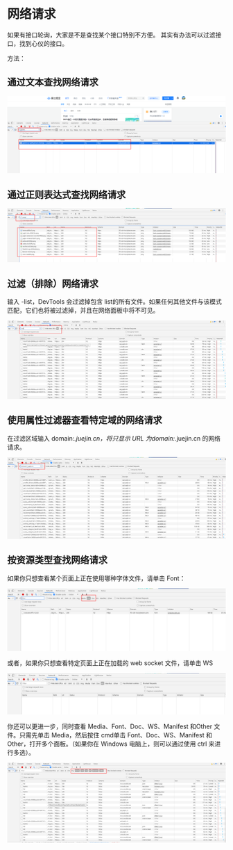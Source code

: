 # 网络请求
如果有接口轮询，大家是不是查找某个接口特别不方便。
其实有办法可以过滤接口，找到心仪的接口。

方法：

## 通过文本查找网络请求

![avator](./1.png)

## 通过正则表达式查找网络请求

![avator](./2.png)

## 过滤（排除）网络请求

输入 -list，DevTools 会过滤掉包含 list的所有文件。如果任何其他文件与该模式匹配，它们也将被过滤掉，并且在网络面板中将不可见。

![avator](./3.png)

## 使用属性过滤器查看特定域的网络请求

在过滤区域输入 domain:*.juejin.cn，将只显示 URL 为domain:*.juejin.cn 的网络请求。

![avator](./4.png)

## 按资源类型查找网络请求

如果你只想查看某个页面上正在使用哪种字体文件，请单击 Font：

![avator](./5.png)

或者，如果你只想查看特定页面上正在加载的 web socket 文件，请单击 WS

![avator](./6.png)

你还可以更进一步，同时查看 Media、Font、Doc、WS、Manifest 和Other 文件。只需先单击 Media，然后按住 cmd单击 Font、Doc、WS、Manifest 和Other，打开多个面板。（如果你在 Windows 电脑上，则可以通过使用 ctrl 来进行多选）。

![avator](./7.png)

